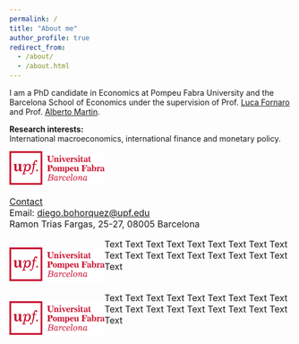 ```yaml
---
permalink: /
title: "About me"
author_profile: true
redirect_from: 
  - /about/
  - /about.html
---
```


I am a PhD candidate in Economics at Pompeu Fabra University and the Barcelona School of Economics under the supervision of Prof. [Luca Fornaro](https://crei.cat/people/fornaro/) and Prof. [Alberto Martin](https://crei.cat/people/martin/).

**Research interests:** \
International macroeconomics, international finance and monetary policy.

<img src="/images/UPFt_rgb.png" width="170" height="60">

<span style="font-size:12pt">
  
<ins> Contact </ins> </span> \
<span style="font-size:12pt">
Email: diego.bohorquez@upf.edu </span> \
<span style="font-size:12pt">
Ramon Trias Fargas, 25-27, 08005 Barcelona
</span>

<div>
    <p style="float: left;"><img src="/images/UPFt_rgb.png" width="170" height="60"></p>
    <p>Text Text Text Text Text Text Text Text Text Text Text Text Text Text Text Text Text Text Text</p>
</div>
<div style="clear: left;">
    <p style="float: left;"><img src="/images/UPFt_rgb.png" width="170" height="60"></p>
    <p>Text Text Text Text Text Text Text Text Text Text Text Text Text Text Text Text Text Text Text</p>
</div>
